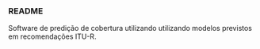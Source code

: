 ### README
Software de predição de cobertura utilizando utilizando modelos previstos<br>
em recomendações ITU-R.

